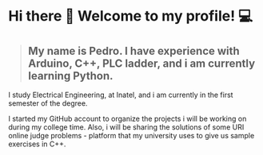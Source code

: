 #  Hi there 👋 Welcome to my profile! 💻

> ## **My name is Pedro.** I have experience with Arduino, C++, PLC ladder, and i am currently learning Python.

I study Electrical Engineering, at Inatel, and i am currently in the first semester of the degree. 

I started my GitHub account to organize the projects i will be working on during my college time. Also, i will be sharing the solutions of some URI online judge problems - platform that my university uses to give us sample exercises in C++.


<!--
**pombozera/pombozera** is a ✨ _special_ ✨ repository because its `README.md` (this file) appears on your GitHub profile.


I have 

Here are some ideas to get you started:

- 🔭 I’m currently working on ...
- 🌱 I’m currently learning ...
- 👯 I’m looking to collaborate on ...
- 🤔 I’m looking for help with ...
- 💬 Ask me about ...
- 📫 How to reach me: ...
- 😄 Pronouns: ...
- ⚡ Fun fact: ...
-->
